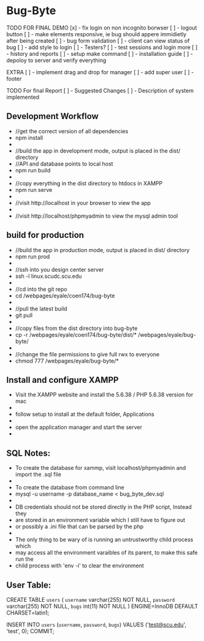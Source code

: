 # Bug-Byte

TODO FOR FINAL DEMO
[x] - fix login on non incognito borwser
[ ] - logout button
[ ] - make elements responsive, ie bug should appere immidietly after being created
[ ] - bug form validation
[ ] - client can view status of bug
[ ] - add style to login
[ ] - Testers?
[ ] - test sessions and login more
[ ] - history and reports
[ ] - setup make command
[ ] - installation guide
[ ] - depoloy to server and verify everything

EXTRA
[ ] - implement drag and drop for manager
[ ] - add super user
[ ] - footer

TODO For final Report
[ ] - Suggested Changes
[ ] - Description of system implemented

## Development Workflow

* //get the correct version of all dependencies
* npm install
* 
* //build the app in development mode, output is placed in the dist/ directory
* //API and database points to local host
* npm run build
*
* //copy everything in the dist directory to htdocs in XAMPP
* npm run serve
*
* //visit http://localhost in your browser to view the app
*
* //visit http://localhost/phpmyadmin to view the mysql admin tool

## build for production

* //build the app in production mode, output is placed in dist/ directory
* npm run prod
*
* //ssh into you design center server
* ssh -l <username> linux.scudc.scu.edu
*
* //cd into the git repo
* cd /webpages/eyale/coen174/bug-byte
*
* //pull the latest build
* git pull
*
* //copy files from the dist directory into bug-byte
* cp -r /webpages/eyale/coen174/bug-byte/dist/* /webpages/eyale/bug-byte/
*
* //change the file permissions to give full rwx to everyone
* chmod 777 /webpages/eyale/bug-byte/*

## Install and configure XAMPP

* Visit the XAMPP website and install the 5.6.38 / PHP 5.6.38 version for mac
* 
* follow setup to install at the default folder, Applications
* 
* open the application manager and start the server
* 

## SQL Notes:

* To create the database for xammp, visit localhost/phpmyadmin and import the .sql file
*
* To create the database from command line
* mysql -u username -p database_name < bug_byte_dev.sql
*
* DB credentials should not be stored directly in the PHP script, Instead they
* are stored in an environment variable which I still have to figure out
* or possibly a .ini file that can be parsed by the php
*
* The only thing to be wary of is running an untrustworthy child process which
* may access all the environment varaibles of its parent, to make this safe run the
* child process with 'env -i' to clear the environment

## User Table:

CREATE TABLE `users` (
  `username` varchar(255) NOT NULL,
  `password` varchar(255) NOT NULL,
  `bugs` int(11) NOT NULL
) ENGINE=InnoDB DEFAULT CHARSET=latin1;

INSERT INTO `users` (`username`, `password`, `bugs`) VALUES
('test@scu.edu', 'test', 0);
COMMIT;
